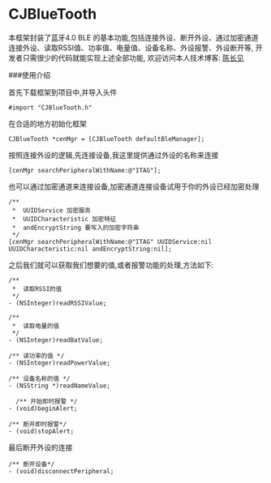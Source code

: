 # CJBlueTooth
本框架封装了蓝牙4.0 BLE 的基本功能,包括连接外设、断开外设、通过加密通道连接外设、读取RSSI值、功率值、电量值、设备名称、外设报警、外设断开等, 开发者只需很少的代码就能实现上述全部功能, 欢迎访问本人技术博客: [陈长见](http://www.jianshu.com/users/066654344178/latest_articles)

###使用介绍

首先下载框架到项目中,并导入头件

    #import "CJBlueTooth.h"
在合适的地方初始化框架

    CJBlueTooth *cenMgr = [CJBlueTooth defaultBleManager];
按照连接外设的逻辑,先连接设备,我这里提供通过外设的名称来连接

    [cenMgr searchPeripheralWithName:@"ITAG"];
也可以通过加密通道来连接设备,加密通道连接设备试用于你的外设已经加密处理

    /**
     *  UUIDService 加密服务 
     *  UUIDCharacteristic 加密特征
     *  andEncryptString 要写入的加密字符串
     */
    [cenMgr searchPeripheralWithName:@"ITAG" UUIDService:nil UUIDCharacteristic:nil andEncryptString:nil];
之后我们就可以获取我们想要的值,或者报警功能的处理,方法如下:

    /**
     *  读取RSSI的值
     */
    - (NSInteger)readRSSIValue;

    /**
     *  读取电量的值
     */
    - (NSInteger)readBatValue;

    /** 读功率的值 */
    - (NSInteger)readPowerValue;

    /** 设备名称的值 */
    - (NSString *)readNameValue;

      /** 开始即时报警 */
    - (void)beginAlert;

    /** 断开即时报警*/
    - (void)stopAlert;
最后断开外设的连接

    /** 断开设备*/
    - (void)disconnectPeripheral;
